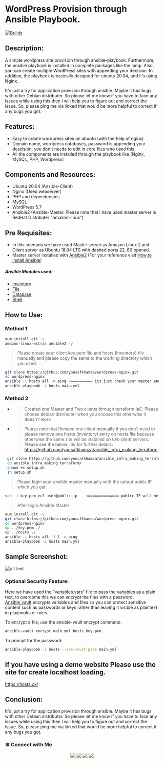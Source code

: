 # WordPress Provision through Ansible Playbook.
[![Builds](https://travis-ci.org/joemccann/dillinger.svg?branch=master)](https://travis-ci.org/joemccann/dillinger)
## Description:
A simple wordpress site provision through ansible-playbook. Furthermore, the ansible playbook is installed in complete packages like the lamp. Also, you can create multiple WordPress sites with appending your decision. In addition, the playbook is basically designed for ubuntu 20.04, and it's using Nginx. 

It's just a try for application provision through ansible. Maybe it has bugs with other Debian distributer. So please let me know if you have to face any issues while using this then I will help you to figure out and correct the issue. So, please ping me via linked that would be more helpful to correct if any bugs you got.

## Features:
- Easy to create wordpress sites on ubuntu (with the help of nginx)
- Domain name, wordpress databases, password is appending your descision. you don't needs to edit in core files who used this.
- All the components are installed through the playbook like (Nginx, MySQL, PHP, Wordpress)

## Components and Resources:
- Ubuntu 20.04 (Ansible-Client)
- Nginx (Used webserver)
- PHP and dependencies
- MySQL
- WordPress 5.7 
- Ansible2 (Ansible-Master. Please note that I have used master server is RedHat Distributer "amazon-linux") 

## Pre Requisites:
- In this scenario we have used Master server as Amazon Linux 2 and Client  server as Ubuntu 18.04 LTS with desired ports 22, 80 opened. 
- Master server installed with [Ansible2](https://docs.ansible.com/ansible/2.3/index.html) (For your reference visit [How to install Ansible](https://docs.ansible.com/ansible/latest/installation_guide/intro_installation.html))
##### Ansible Modules used:
- [Inventory](https://docs.ansible.com/ansible/2.3/intro_inventory.html) 
- [File](https://docs.ansible.com/ansible/2.3/list_of_files_modules.html)
- [Database](https://docs.ansible.com/ansible/2.3/list_of_database_modules.html)
- [Shell](https://docs.ansible.com/ansible/latest/collections/ansible/builtin/shell_module.html)

## How to Use:
### Method 1
```sh
yum install git -y
amazon-linux-extras ansible2 -y
```
> Please create your client key.pem file and hosts (Inventory) file manually and please copy the same to the working directory which you used. 
```sh
git clone https://github.com/yousafkhamza/wordpress-nginx.git
cd wordpress-nginx
ansible -i hosts all -m ping <========== its just check your master and client connection with your inventory file which you copied or create manually.
ansible-playbook -i hosts main.yml
```

### Method 2
- > Created one Master and Two clients through terraform IaC. Please choose debian distributer when you choose this otherwise it doesn't work 
- > Please note that Remove one client manually if you don't need or please remove one hosts (inventory) entry on hosts file because otherwise the same site will be installed on two client servers. Please see the below link for further details: https://github.com/yousafkhamza/ansible_infra_making_terraform
```sh
 git clone https://github.com/yousafkhamza/ansible_infra_making_terraform.git
 cd ansible_infra_making_terraform/
 chmod +x setup.sh
 sh setup.sh
```
> Please login your ansible master manually with the output public IP which you get.
```sh
ssh -i key.pem ec2-user@public_ip    <============== public IP will be printed after create the script
```
> After login Ansible Master:
```sh
yum install git -y
git clone https://github.com/yousafkhamza/wordpress-nginx.git
cd wordpress-nginx
cp ../key.pem ./
cp ../hosts ./
ansible -i hosts all -f 1 -m ping
ansible-playbook -i hosts main.yml
```

## Sample Screenshot: 
![alt text](https://i.ibb.co/LvZC0nB/sample.png)

### Optional Security Feature:

Here we have used the "variables.vars" file to pass the variables as a plain text, to overcome this we can encrypt the files with a password. [Ansible_vault](https://docs.ansible.com/ansible/latest/user_guide/vault.html) encrypts variables and files so you can protect sensitive content such as passwords or keys rather than leaving it visible as plaintext in playbooks or roles.

To encrypt a file, use the ansible-vault encrypt command.
```sh
ansible-vault encrypt main.yml hosts key.pem
```
To prompt for the password:
```sh
ansible-playbook -i hosts --ask-vault-pass main.yml
```

## If you have using a demo website Please use the site for create localhost loading.
https://hosts.cx/

## Conclusion: 
It's just a try for application provision through ansible. Maybe it has bugs with other Debian distributer. So please let me know if you have to face any issues while using this then I will help you to figure out and correct the issue. So, please ping me via linked that would be more helpful to correct if any bugs you got.

### ⚙️ Connect with Me

<p align="center">
<a href="mailto:yousaf.k.hamza@gmail.com"><img src="https://img.shields.io/badge/Gmail-D14836?style=for-the-badge&logo=gmail&logoColor=white"/></a>
<a href="https://www.linkedin.com/in/yousafkhamza"><img src="https://img.shields.io/badge/LinkedIn-0077B5?style=for-the-badge&logo=linkedin&logoColor=white"/></a> 
<a href="https://www.instagram.com/yousafkhamza"><img src="https://img.shields.io/badge/Instagram-E4405F?style=for-the-badge&logo=instagram&logoColor=white"/></a>
<a href="https://wa.me/%2B917736720639?text=This%20message%20from%20GitHub."><img src="https://img.shields.io/badge/WhatsApp-25D366?style=for-the-badge&logo=whatsapp&logoColor=white"/></a>
